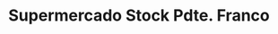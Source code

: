 ---
title: "Supermercado Stock Pdte. Franco"
url: /presidente-franco/supermercado-stock-pdte-franco/
shop: Supermarkt
---